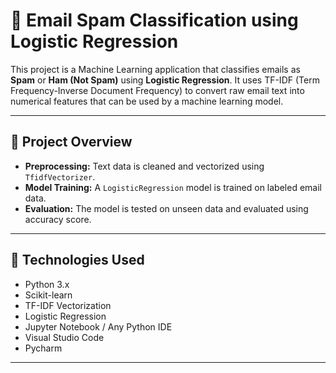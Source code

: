 # 📧 Email Spam Classification using Logistic Regression

This project is a Machine Learning application that classifies emails as **Spam** or **Ham (Not Spam)** using **Logistic Regression**. It uses TF-IDF (Term Frequency-Inverse Document Frequency) to convert raw email text into numerical features that can be used by a machine learning model.

---

## 🚀 Project Overview

- **Preprocessing:** Text data is cleaned and vectorized using `TfidfVectorizer`.
- **Model Training:** A `LogisticRegression` model is trained on labeled email data.
- **Evaluation:** The model is tested on unseen data and evaluated using accuracy score.

---

## 🧰 Technologies Used

- Python 3.x
- Scikit-learn
- TF-IDF Vectorization
- Logistic Regression
- Jupyter Notebook / Any Python IDE
- Visual Studio Code
- Pycharm

---



